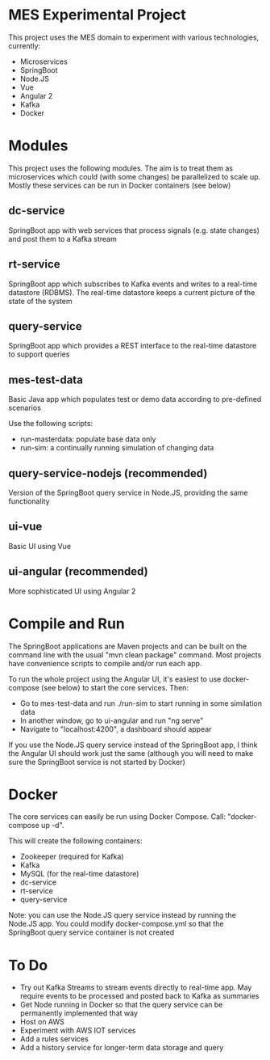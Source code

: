 # MES Experimental Project

This project uses the MES domain to experiment with various technologies, currently:

* Microservices
* SpringBoot
* Node.JS
* Vue
* Angular 2
* Kafka
* Docker

# Modules

This project uses the following modules. The aim is to treat them as microservices which could (with some changes) be parallelized to scale up. Mostly these services can be run in Docker containers (see below)

## dc-service

SpringBoot app with web services that process signals (e.g. state changes) and post them to a Kafka stream

## rt-service

SpringBoot app which subscribes to Kafka events and writes to a real-time datastore (RDBMS). The real-time datastore keeps a current picture of the state of the system

## query-service

SpringBoot app which provides a REST interface to the real-time datastore to support queries

## mes-test-data

Basic Java app which populates test or demo data according to pre-defined scenarios

Use the following scripts:

* run-masterdata: populate base data only
* run-sim: a continually running simulation of changing data

## query-service-nodejs (recommended)

Version of the SpringBoot query service in Node.JS, providing the same functionality

## ui-vue

Basic UI using Vue

## ui-angular (recommended)

More sophisticated UI using Angular 2

# Compile and Run

The SpringBoot applications are Maven projects and can be built on the command line with the usual "mvn clean package" command. Most projects have convenience scripts to compile and/or run each app.

To run the whole project using the Angular UI, it's easiest to use docker-compose (see below) to start the core services. Then:

* Go to mes-test-data and run ./run-sim to start running in some similation data
* In another window, go to ui-angular and run "ng serve"
* Navigate to "localhost:4200", a dashboard should appear

If you use the Node.JS query service instead of the SpringBoot app, I think the Angular UI should work just the same (although you will need to make sure the SpringBoot service is not started by Docker)

# Docker

The core services can easily be run using Docker Compose. Call: "docker-compose up -d".

This will create the following containers:

* Zookeeper (required for Kafka)
* Kafka
* MySQL (for the real-time datastore)
* dc-service
* rt-service
* query-service

Note: you can use the Node.JS query service instead by running the Node.JS app. You could modify docker-compose.yml so that the SpringBoot query service container is not created

# To Do

* Try out Kafka Streams to stream events directly to real-time app. May require events to be processed and posted back to Kafka as summaries
* Get Node running in Docker so that the query service can be permanently implemented that way
* Host on AWS
* Experiment with AWS IOT services
* Add a rules services
* Add a history service for longer-term data storage and query
